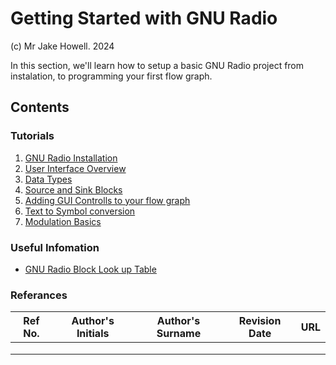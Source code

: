 # Getting Started with GNU Radio
(c) Mr Jake Howell. 2024 <br>

In this section, we'll learn how to setup a basic GNU Radio project from instalation, to programming your first flow graph.

## Contents

### Tutorials
1. [GNU Radio Installation]()
2. [User Interface Overview]()
3. [Data Types]()
4. [Source and Sink Blocks]()
5. [Adding GUI Controlls to your flow graph]() 
6. [Text to Symbol conversion]()
7. [Modulation Basics]()

### Useful Infomation
* [GNU Radio Block Look up Table]()

### Referances
|Ref No.|Author's Initials|Author's Surname|Revision Date|URL|
|---|---|---|---|---|
|   |   |   |   |   |
|   |   |   |   |   |
|   |   |   |   |   |
